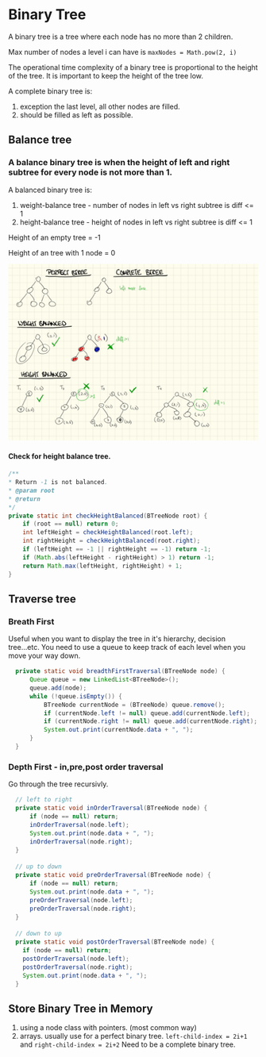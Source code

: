 # Binary Tree

A binary tree is a tree where each node has no more than 2 children.

Max number of nodes a level i can have is `maxNodes = Math.pow(2, i)`

The operational time complexity of a binary tree is proportional to the height of the tree. It is important to keep the height of the tree low.


A complete binary tree is:
1. exception the last level, all other nodes are filled.
2. should be filled as left as possible.

## Balance tree
### A balance binary tree is when the height of left and right subtree for every node is not more than 1.

A balanced binary tree is:
1. weight-balance tree - number of nodes in left vs right subtree is diff <= 1
2. height-balance tree - height of nodes in left vs right subtree is diff <= 1

Height of an empty tree = -1

Height of an tree with 1 node = 0

![](resources/binary-tree.png?raw=true)


#### Check for height balance tree.
```java
/**
* Return -1 is not balanced.
* @param root
* @return
*/
private static int checkHeightBalanced(BTreeNode root) {
    if (root == null) return 0;
    int leftHeight = checkHeightBalanced(root.left);
    int rightHeight = checkHeightBalanced(root.right);
    if (leftHeight == -1 || rightHeight == -1) return -1;
    if (Math.abs(leftHeight - rightHeight) > 1) return -1;
    return Math.max(leftHeight, rightHeight) + 1;
}
```

## Traverse tree
### Breath First
Useful when you want to display the tree in it's hierarchy, decision tree...etc.
You need to use a queue to keep track of each level when you move your way down.
```java
  private static void breadthFirstTraversal(BTreeNode node) {
      Queue queue = new LinkedList<BTreeNode>();
      queue.add(node);
      while (!queue.isEmpty()) {
          BTreeNode currentNode = (BTreeNode) queue.remove();
          if (currentNode.left != null) queue.add(currentNode.left);
          if (currentNode.right != null) queue.add(currentNode.right);
          System.out.print(currentNode.data + ", ");
      }
  }
```
### Depth First - in,pre,post order traversal
Go through the tree recursivly.
```java
  // left to right
  private static void inOrderTraversal(BTreeNode node) {
      if (node == null) return;
      inOrderTraversal(node.left);
      System.out.print(node.data + ", ");
      inOrderTraversal(node.right);
  }

  // up to down
  private static void preOrderTraversal(BTreeNode node) {
      if (node == null) return;
      System.out.print(node.data + ", ");
      preOrderTraversal(node.left);
      preOrderTraversal(node.right);
  }

  // down to up
  private static void postOrderTraversal(BTreeNode node) {
    if (node == null) return;
    postOrderTraversal(node.left);
    postOrderTraversal(node.right);
    System.out.print(node.data + ", ");
  }
```

 ## Store Binary Tree in Memory
 1. using a node class with pointers. (most common way)
 2. arrays. usually use for a perfect binary tree. `left-child-index = 2i+1` and `right-child-index = 2i+2` Need to be a complete binary tree.
